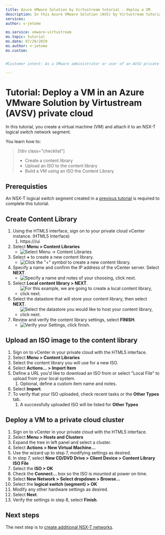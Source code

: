 ```yaml
---
title: Azure VMware Solution by Virtustream tutorial - deploy a VM
description: In this Azure VMware Solution (AVS) by Virtustream tutorial, you use a basic connection method to the private cloud and use vCenter to create a VM.
services:
author: v-jetome

ms.service: vmware-virtustream
ms.topic: tutorial
ms.date: 07/29/2019
ms.author: v-jetome
ms.custom: 


#Customer intent: As a VMware administrator or user of an AVSV private cloud, I want to create a VM in a private cloud.

---
```


# Tutorial: Deploy a VM in an Azure VMware Solution by Virtustream (AVSV) private cloud

In this tutorial, you create a virtual machine (VM) and attach it to an NSX-T logical switch network segment.

You learn how to:
> [!div class="checklist"]
> * Create a content library
> * Upload an ISO to the content library
> * Build a VM using an ISO the Content Library

## Prerequisties

An NSX-T logical switch segment created in a [previous tutorial](tutorials-nsx-t1-ls.md) is required to complete this tutorial.

## Create Content Library

1. Using the HTML5 interface, sign on to your private cloud vCenter instance. (HTML5 Interface)
    1. https://<IPAddressofyourVCSA>/ui
1. Select **Menu > Content Libraries**
    *  ![Select Menu -> Content Libraries](./media/create-vm/vsphere-menu-content-libraries.png)
1. Select **+** to create a new content library.
    *  ![Click the "+" symbol to create a new content library.](media/create-vm/create-new-content-library.png)
1. Specify a name and confirm the IP address of the vCenter server. Select **NEXT**.
    *  ![Specify a name and notes of your choosing, click next.](media/create-vm/new-content-library-step1.png)
1. Select **Local content library > NEXT**.
    *  ![For this example, we are going to create a local content library, click next.](media/create-vm/new-content-library-step2.png)
1. Select the datastore that will store your content library, then select **NEXT**.
    *   ![Select the datastore you would like to host your content library, click next.](media/create-vm/new-content-library-step3.png)
1. Review and verify the content library settings, select **FINISH**.
    *   ![Verify your Settings, click finish.](media/create-vm/new-content-library-step4.png)

## Upload an ISO image to the content library

1. Sign on to vCenter in your private cloud with the HTML5 interface.
1. Select **Menu > Content Libraries**
1. Select the content library you will use for a new ISO.
1. Select **Actions... > Import Item**
1. Define a URL you'd like to download an ISO from or select "Local File" to upload from your local system.
    1. Optional, define a custom item name and notes.
1. Select **Import**.
1. To verify that your ISO uploaded, check recent tasks or the **Other Types** tab.
    1. A successfully uploaded ISO will be listed for **Other Types**

## Deploy a VM to a private cloud cluster
1. Sign on to vCenter in your private cloud with the HTML5 interface.
1. Select **Menu > Hosts and Clusters**
1. Expand the tree in left panel and select a cluster.
1. Select **Actions > New Virtual Machine...**
1. Use the wizard up to step 7, modifying settings as desired.
1. In step 7, select **New CD/DVD Drive > Client Device > Content Library ISO File**
1. Select the **ISO > OK**
1. Check the **Connect...** box so the ISO is mounted at power on time.
1. Select **New Network > Select dropdown > Browse...**
1. Select the **logical switch (segment) > OK**
1. Modify any other hardware settings as desired.
1. Select **Next**.
1. Verify the settings in step 8, select **Finish**.

## Next steps

The next step is to [create additional NSX-T networks](tutorials-create-t1-ls.md).

<!-- LINKS - external-->

<!-- LINKS - internal -->
